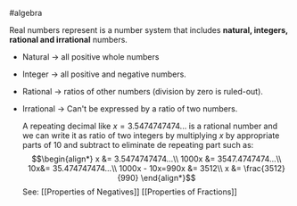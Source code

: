 #algebra 

Real numbers represent is a number system that includes **natural, integers, rational and irrational** numbers.

- Natural $\rightarrow$ all positive whole numbers
- Integer $\rightarrow$ all positive and negative numbers.
- Rational $\rightarrow$ ratios of other numbers (division by zero is ruled-out).
- Irrational $\rightarrow$ Can't be expressed by a ratio of two numbers.

	A repeating decimal like $x = 3.5474747474...$ is a rational number and we can write it as ratio of two integers by multiplying $x$ by appropriate parts of 10 and subtract to eliminate de repeating part such as:
	$$\begin{align*}
x &= 3.5474747474...\\
1000x &= 3547.4747474...\\
10x&= 35.474747474...\\
1000x - 10x=990x &= 3512\\
x &= \frac{3512}{990}
\end{align*}$$
See:
[[Properties of Negatives]]
[[Properties of Fractions]]
